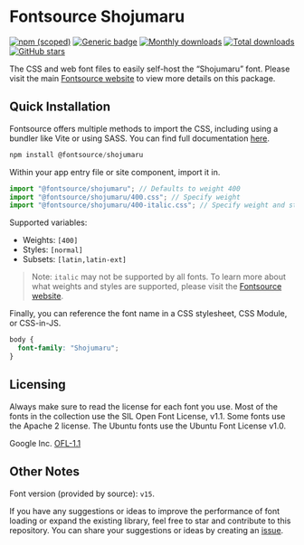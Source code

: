 # Fontsource Shojumaru

[![npm (scoped)](https://img.shields.io/npm/v/@fontsource/shojumaru?color=brightgreen)](https://www.npmjs.com/package/@fontsource/shojumaru) [![Generic badge](https://img.shields.io/badge/fontsource-passing-brightgreen)](https://github.com/fontsource/fontsource) [![Monthly downloads](https://badgen.net/npm/dm/@fontsource/shojumaru)](https://github.com/fontsource/fontsource) [![Total downloads](https://badgen.net/npm/dt/@fontsource/shojumaru)](https://github.com/fontsource/fontsource) [![GitHub stars](https://img.shields.io/github/stars/fontsource/fontsource.svg?style=social&label=Star)](https://github.com/fontsource/fontsource/stargazers)

The CSS and web font files to easily self-host the “Shojumaru” font. Please visit the main [Fontsource website](https://fontsource.org/fonts/shojumaru) to view more details on this package.

## Quick Installation

Fontsource offers multiple methods to import the CSS, including using a bundler like Vite or using SASS. You can find full documentation [here](https://fontsource.org/docs/getting-started/introduction).

```javascript
npm install @fontsource/shojumaru
```

Within your app entry file or site component, import it in.

```javascript
import "@fontsource/shojumaru"; // Defaults to weight 400
import "@fontsource/shojumaru/400.css"; // Specify weight
import "@fontsource/shojumaru/400-italic.css"; // Specify weight and style
```

Supported variables:
- Weights: `[400]`
- Styles: `[normal]`
- Subsets: `[latin,latin-ext]`

> Note: `italic` may not be supported by all fonts. To learn more about what weights and styles are supported, please visit the [Fontsource website](https://fontsource.org/fonts/shojumaru).

Finally, you can reference the font name in a CSS stylesheet, CSS Module, or CSS-in-JS.

```css
body {
  font-family: "Shojumaru";
}
```

## Licensing
Always make sure to read the license for each font you use. Most of the fonts in the collection use the SIL Open Font License, v1.1. Some fonts use the Apache 2 license. The Ubuntu fonts use the Ubuntu Font License v1.0.

Google Inc.
[OFL-1.1](http://scripts.sil.org/OFL)

## Other Notes
Font version (provided by source): `v15`.

If you have any suggestions or ideas to improve the performance of font loading or expand the existing library, feel free to star and contribute to this repository. You can share your suggestions or ideas by creating an [issue](https://github.com/fontsource/fontsource/issues).